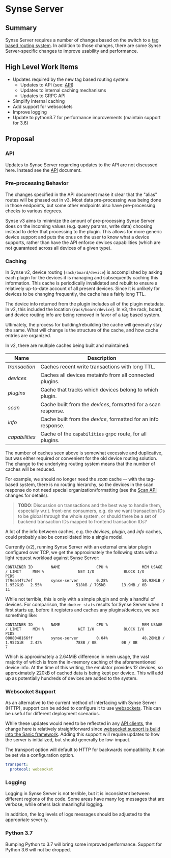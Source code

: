 # Synse Server
## Summary
Synse Server requires a number of changes based on the switch to a [tag based routing system](tags.md).
In addition to those changes, there are some Synse Server-specific changes
to improve usability and performance.

## High Level Work Items
- Updates required by the new tag based routing system:
  - Updates to API (see: [API](api.md))
  - Updates to internal caching mechanisms
  - Updates to GRPC API
- Simplify internal caching
- Add support for websockets
- Improve logging
- Update to python3.7 for performance improvements (maintain support for 3.6)

## Proposal
### API
Updates to Synse Server regarding updates to the API are not discussed here. Instead
see the [API](api.md) document.

### Pre-processing Behavior
The changes specified in the API document make it clear that the "alias" routes
will be phased out in v3. Most data pre-processing was being done in those endpoints,
but some other endpoints also have pre-processing checks to various degrees.

Synse v3 aims to minimize the amount of pre-processing Synse Server does on the
incoming values (e.g. query params, write data) choosing instead to defer that processing
to the plugin. This allows for more generic device support and puts the onus on the
user to know what a device supports, rather than have the API enforce devices capabilities
(which are not guaranteed across all devices of a given type).

### Caching
In Synse v2, device routing (`rack/board/device`) is accomplished by asking each plugin
for the devices it is managing and subsequently caching this information. This cache is
periodically invalidated and rebuilt to ensure a relatively up-to-date account of all
present devices. Since it is unlikely for devices to be changing frequently, the cache
has a fairly long TTL. 

The device info returned from the plugin includes all of the plugin metadata. In v2,
this included the location (`rack/board/device`). In v3, the rack, board, and device routing
info are being removed in favor of a [tag](tags.md) based system.

Ultimately, the process for building/rebuilding the cache will generally stay the same.
What will change is the structure of the cache, and how cache entries are organized.

In v2, there are multiple caches being built and maintained:

| Name | Description |
| ---- | ----------- |
| *transaction* | Caches recent write transactions with long TTL. |
| *devices* | Caches all devices metainfo from all connected plugins. |
| *plugins* | Cache that tracks which devices belong to which plugin. |
| *scan* | Cache built from the *devices*, formatted for a scan response. |
| *info* | Cache built from the *device*, formatted for an info response. |
| *capabilities* | Cache of the `capabilities` grpc route, for all plugins. |


The number of caches seen above is somewhat excessive and duplicative, but was either
required or convenient for the old device routing solution. The change to the underlying
routing system means that the number of caches will be reduced.

For example, we should no longer need the *scan* cache -- with the tag-based system,
there is no routing hierarchy, so the devices in the scan response do not need special
organization/formatting (see the [Scan API](api.md#scan) changes for details). 

> **TODO**: Discussion on transactions and the best way to handle them, especially
> w.r.t. front-end consumers, e.g. do we want transaction IDs to be global through
> the whole system, or should there be a set of backend transaction IDs mapped to
> frontend transaction IDs?

A lot of the info between caches, e.g. the *devices*, *plugin*, and *info* caches,
could probably also be consolidated into a single model.

Currently (v2), running Synse Server with an external emulator plugin configured over TCP,
we get the approximately the following stats with a light request workload against
Synse Server:

```
CONTAINER ID        NAME                CPU %               MEM USAGE / LIMIT     MEM %               NET I/O             BLOCK I/O           PIDS
7f9ea447c7ef        synse-server        0.28%               50.92MiB / 1.952GiB   2.55%               518kB / 795kB       13.9MB / 0B         11
``` 

While not terrible, this is only with a simple plugin and only a handful of devices.
For comparison, the `docker stats` results for Synse Server when it first starts up,
before it registers and caches any plugins/devices, we see something like:

```
CONTAINER ID        NAME                CPU %               MEM USAGE / LIMIT     MEM %               NET I/O             BLOCK I/O           PIDS
0008048166ff        synse-server        0.04%               48.28MiB / 1.952GiB   2.42%               788B / 0B           0B / 0B             7
```

Which is approximately a 2.64MiB difference in mem usage, the vast majority of which is
from the in-memory caching of the aforementioned device info. At the time of this writing,
the emulator provides 12 devices, so approximately 220kB of cached data is being kept per
device. This will add up as potentially hundreds of devices are added to the system.

### Websocket Support
As an alternative to the current method of interfacing with Synse Server (HTTP), support can
be added to configure it to use [websockets](https://tools.ietf.org/html/rfc6455). This can be
useful for different deployment scenarios.

While these updates would need to be reflected in any [API clients](api-clients.md), the
change here is relatively straightforward since [websocket support is build into the Sanic
framework](https://sanic.readthedocs.io/en/latest/sanic/websocket.html). Adding this support
will require updates to how the server is initialized, but should generally be low-impact.

The transport option will default to HTTP for backwards compatibility. It can be set via
a configuration option.

```yaml
transport: 
  protocol: websocket
```

### Logging
Logging in Synse Server is not terrible, but it is inconsistent between different regions
of the code. Some areas have many log messages that are verbose, while others lack meaningful
logging.

In addition, the log levels of logs messages should be adjusted to the appropriate severity.

### Python 3.7
Bumping Python to 3.7 will bring some improved performance. Support for Python 3.6 will not
be dropped.